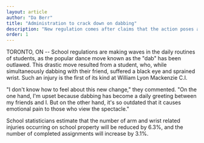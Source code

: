 ```yaml
---
layout: article
author: "Da Berr"
title: "Administration to crack down on dabbing"
description: "New regulation comes after claims that the action poses a safety hazard and decreased brain activity."
order: 1
---
```


TORONTO, ON -- School regulations are making waves in the daily routines of students, as the popular dance move known as the "dab" has been outlawed. This drastic move resulted from a student, who, while simultaneously dabbing with their friend, suffered a black eye and sprained wrist. Such an injury is the first of its kind at William Lyon Mackenzie C.I. 

"I don't know how to feel about this new change," they commented. "On the one hand, I'm upset because dabbing has become a daily greeting between my friends and I. But on the other hand, it's so outdated that it causes emotional pain to those who view the spectacle."

School statisticians estimate that the number of arm and wrist related injuries occurring on school property will be reduced by 6.3%, and the number of completed assignments will increase by 3.1%.
